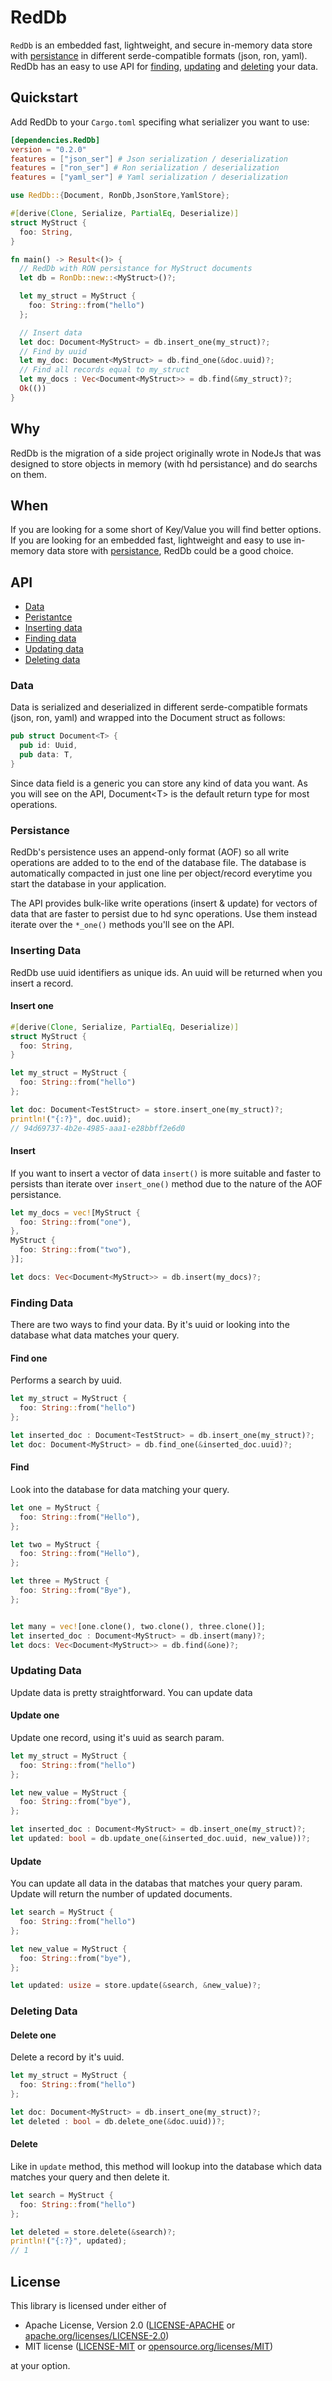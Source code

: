 # RedDb

`RedDb` is an embedded fast, lightweight, and secure in-memory data store with [persistance](#persistance) in different serde-compatible formats (json, ron, yaml). RedDb has an easy to use API for [finding](#find), [updating](#update) and [deleting](#finding) your data. 

## Quickstart

Add RedDb to your `Cargo.toml` specifing what serializer you want to use: 

```toml
[dependencies.RedDb]
version = "0.2.0"
features = ["json_ser"] # Json serialization / deserialization
features = ["ron_ser"] # Ron serialization / deserialization
features = ["yaml_ser"] # Yaml serialization / deserialization
```


```rust
use RedDb::{Document, RonDb,JsonStore,YamlStore};

#[derive(Clone, Serialize, PartialEq, Deserialize)]
struct MyStruct {
  foo: String,
}

fn main() -> Result<()> {
  // RedDb with RON persistance for MyStruct documents
  let db = RonDb::new::<MyStruct>()?;

  let my_struct = MyStruct {
    foo: String::from("hello")
  };

  // Insert data
  let doc: Document<MyStruct> = db.insert_one(my_struct)?;
  // Find by uuid
  let my_doc: Document<MyStruct> = db.find_one(&doc.uuid)?;
  // Find all records equal to my_struct
  let my_docs : Vec<Document<MyStruct>> = db.find(&my_struct)?;
  Ok(())
}
```

## Why
RedDb is the migration of a side project originally wrote in NodeJs that was designed to store objects in memory (with hd persistance) and do searchs on them.

## When 
If you are looking for a some short of Key/Value  you will find better options. If you are looking for an embedded fast, lightweight and easy to use in-memory data store with [persistance](#persistance), RedDb could be a good choice. 

## API

- [Data](#data)
- [Peristantce](#persistance)
- [Inserting data](#inserting-data)
- [Finding data](#finding-data)
- [Updating data](#updating-data)
- [Deleting data](#deleting-data)


### Data

Data is serialized and deserialized in different serde-compatible formats (json, ron, yaml) and wrapped into the Document struct as follows:

```rust
pub struct Document<T> {
  pub id: Uuid,
  pub data: T,
}
```

Since data field is a generic you can store any kind of data you want. As you will see on the API, Document&lt;T> is the default return type for most operations.

### Persistance

RedDb's persistence uses an append-only format (AOF) so all write operations are added to to the end of the database file. The database is automatically compacted in just one line per object/record everytime you start the database in your application.

The API provides bulk-like write operations (insert & update) for vectors of data that are faster to persist due to hd sync operations. Use them instead iterate over the `*_one()` methods you'll see on the API.

### Inserting Data

RedDb use uuid identifiers as unique ids. An uuid will be returned when you insert a record.

#### Insert one

```rust
#[derive(Clone, Serialize, PartialEq, Deserialize)]
struct MyStruct {
  foo: String,
}

let my_struct = MyStruct {
  foo: String::from("hello")
};

let doc: Document<TestStruct> = store.insert_one(my_struct)?;
println!("{:?}", doc.uuid);
// 94d69737-4b2e-4985-aaa1-e28bbff2e6d0
```

#### Insert 

If you want to insert a vector of data `insert()` is more suitable and faster to persists than iterate over `insert_one()` method due to the nature of the AOF persistance. 

```rust
let my_docs = vec![MyStruct {
  foo: String::from("one"),
},
MyStruct {
  foo: String::from("two"),
}];

let docs: Vec<Document<MyStruct>> = db.insert(my_docs)?;
```

### Finding Data

There are two  ways to find your data. By it's uuid or looking into the database what data matches your query.

#### Find one

Performs a search by uuid.

```rust
let my_struct = MyStruct {
  foo: String::from("hello")
};

let inserted_doc : Document<TestStruct> = db.insert_one(my_struct)?;
let doc: Document<MyStruct> = db.find_one(&inserted_doc.uuid)?;
```

#### Find

Look into the database for data matching your query.

```rust
let one = MyStruct {
  foo: String::from("Hello"),
};

let two = MyStruct {
  foo: String::from("Hello"),
};

let three = MyStruct {
  foo: String::from("Bye"),
};


let many = vec![one.clone(), two.clone(), three.clone()];
let inserted_doc : Document<MyStruct> = db.insert(many)?;
let docs: Vec<Document<MyStruct>> = db.find(&one)?;
```

### Updating Data

Update data is pretty straightforward. You can update data

#### Update one

Update one record, using it's uuid as search param.

```rust
let my_struct = MyStruct {
  foo: String::from("hello")
};

let new_value = MyStruct {
  foo: String::from("bye"),
};

let inserted_doc : Document<MyStruct> = db.insert_one(my_struct)?;
let updated: bool = db.update_one(&inserted_doc.uuid, new_value))?;
```

#### Update 

You can update all data in the databas that matches your query param. Update will return the number of updated documents.

```rust
let search = MyStruct {
  foo: String::from("hello")
};

let new_value = MyStruct {
  foo: String::from("bye"),
};

let updated: usize = store.update(&search, &new_value)?;
```

### Deleting Data

#### Delete one

Delete a record by it's uuid.

```rust
let my_struct = MyStruct {
  foo: String::from("hello")
};

let doc: Document<MyStruct> = db.insert_one(my_struct)?;
let deleted : bool = db.delete_one(&doc.uuid))?;
```

#### Delete 

Like in `update` method, this method will lookup into the database which data matches your query and then delete it.

```rust
let search = MyStruct {
  foo: String::from("hello")
};

let deleted = store.delete(&search)?;
println!("{:?}", updated);
// 1
```

## License

This library is licensed under either of

- Apache License, Version 2.0
	([LICENSE-APACHE](https://github.com/pmagaz/reddb/blob/master/LICENSE-APACHE)
	or
	[apache.org/licenses/LICENSE-2.0](https://apache.org/licenses/LICENSE-2.0))
- MIT license
	([LICENSE-MIT](https://github.com/pmagaz/reddb/blob/master/LICENSE-MIT)
	or
	[opensource.org/licenses/MIT](https://opensource.org/licenses/MIT))

at your option.
